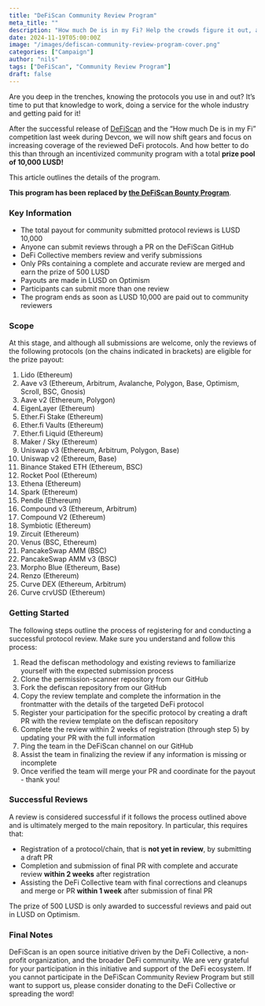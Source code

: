 ```yaml
---
title: "DeFiScan Community Review Program"
meta_title: ""
description: "How much De is in my Fi? Help the crowds figure it out, and earn LUSD for it!"
date: 2024-11-19T05:00:00Z
image: "/images/defiscan-community-review-program-cover.png"
categories: ["Campaign"]
author: "nils"
tags: ["DeFiScan", "Community Review Program"]
draft: false
---
```


Are you deep in the trenches, knowing the protocols you use in and out? It’s time to put that knowledge to work, doing a service for the whole industry and getting paid for it!

After the successful release of [DeFiScan](https://www.defiscan.info/) and the “How much De is in my Fi” competition last week during Devcon, we will now shift gears and focus on increasing coverage of the reviewed DeFi protocols. And how better to do this than through an incentivized community program with a total **prize pool of 10,000 LUSD!**

This article outlines the details of the program.

**This program has been replaced by [the DeFiScan Bounty Program](https://deficollective.org/blog/defiscan-bounties/)**.


### Key Information



* The total payout for community submitted protocol reviews is LUSD 10,000
* Anyone can submit reviews through a PR on the DeFiScan GitHub
* DeFi Collective members review and verify submissions
* Only PRs containing a complete and accurate review are merged and earn the prize of 500 LUSD
* Payouts are made in LUSD on Optimism
* Participants can submit more than one review
* The program ends as soon as LUSD 10,000 are paid out to community reviewers


### Scope

At this stage, and although all submissions are welcome, only the reviews of the following protocols (on the chains indicated in brackets) are eligible for the prize payout:



1. Lido (Ethereum)
2. Aave v3 (Ethereum, Arbitrum, Avalanche, Polygon, Base, Optimism, Scroll, BSC, Gnosis)
3. Aave v2 (Ethereum, Polygon)
4. EigenLayer (Ethereum)
5. Ether.Fi Stake (Ethereum)
6. Ether.fi Vaults (Ethereum)
7. Ether.fi Liquid (Ethereum)
8. Maker / Sky (Ethereum)
9. Uniswap v3 (Ethereum, Arbitrum, Polygon, Base)
10. Uniswap v2 (Ethereum, Base)
11. Binance Staked ETH (Ethereum, BSC)
12. Rocket Pool (Ethereum)
13. Ethena (Ethereum)
14. Spark (Ethereum)
15. Pendle (Ethereum)
16. Compound v3 (Ethereum, Arbitrum)
17. Compound V2 (Ethereum)
18. Symbiotic (Ethereum)
19. Zircuit (Ethereum)
20. Venus (BSC, Ethereum)
21. PancakeSwap AMM (BSC)
22. PancakeSwap AMM v3 (BSC)
23. Morpho Blue (Ethereum, Base)
24. Renzo (Ethereum)
25. Curve DEX (Ethereum, Arbitrum)
26. Curve crvUSD (Ethereum)


### Getting Started

The following steps outline the process of registering for and conducting a successful protocol review. Make sure you understand and follow this process:



1. Read the defiscan methodology and existing reviews to familiarize yourself with the expected submission process
2. Clone the permission-scanner repository from our GitHub
3. Fork the defiscan repository from our GitHub
4. Copy the review template and complete the information in the frontmatter with the details of the targeted DeFi protocol
5. Register your participation for the specific protocol by creating a draft PR with the review template on the defiscan repository
6. Complete the review within 2 weeks of registration (through step 5) by updating your PR with the full information
7. Ping the team in the DeFiScan channel on our GitHub
8. Assist the team in finalizing the review if any information is missing or incomplete
9. Once verified the team will merge your PR and coordinate for the payout - thank you!


### Successful Reviews

A review is considered successful if it follows the process outlined above and is ultimately merged to the main repository. In particular, this requires that:



* Registration of a protocol/chain, that is **not yet in review**, by submitting a draft PR
* Completion and submission of final PR with complete and accurate review **within 2 weeks** after registration
* Assisting the DeFi Collective team with final corrections and cleanups and merge or PR **within 1 week** after submission of final PR

The prize of 500 LUSD is only awarded to successful reviews and paid out in LUSD on Optimism.


### Final Notes

DeFiScan is an open source initiative driven by the DeFi Collective, a non-profit organization, and the broader DeFi community. We are very grateful for your participation in this initiative and support of the DeFi ecosystem. If you cannot participate in the DeFiScan Community Review Program but still want to support us, please consider donating to the DeFi Collective or spreading the word!
